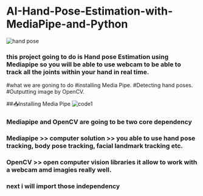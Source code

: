 # AI-Hand-Pose-Estimation-with-MediaPipe-and-Python
![hand pose](https://github.com/yihadd/AI-Hand-Pose-Estimation-with-MediaPipe-and-Python/assets/141911690/e89dec17-bd02-4955-bcf3-1f06f3b3bbc5)
### this project going to do is Hand pose Estimation using Mediapipe so you will be able to use webcam to be able to track all the joints within your hand in real time.


#what we are goning to do
#installing Media Pipe.
#Detecting hand poses.
#Outputting image by OpenCV.

##📥Installing Media Pipe
![code1](https://github.com/yihadd/AI-Hand-Pose-Estimation-with-MediaPipe-and-Python/assets/141911690/b5e286af-7653-4c77-a83f-d55567be9cef)

### Mediapipe and OpenCV are going to be two core dependency
### Mediapipe >> computer solution >> you able to use hand pose tracking, body pose tracking, facial landmark tracking etc.
### OpenCV >> open computer vision libraries it allow to work with a webcam amd imagies really well.

### next i will import those independency

